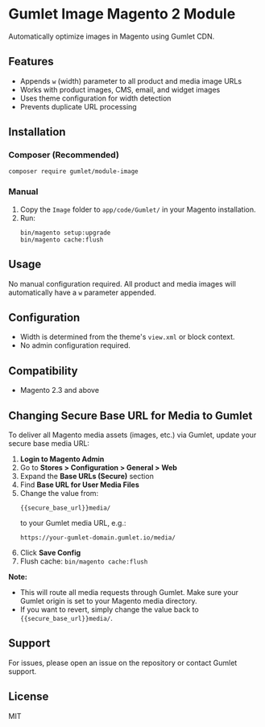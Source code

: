 # Gumlet Image Magento 2 Module

Automatically optimize images in Magento using Gumlet CDN.

## Features
- Appends `w` (width) parameter to all product and media image URLs
- Works with product images, CMS, email, and widget images
- Uses theme configuration for width detection
- Prevents duplicate URL processing

## Installation

### Composer (Recommended)
```
composer require gumlet/module-image
```

### Manual
1. Copy the `Image` folder to `app/code/Gumlet/` in your Magento installation.
2. Run:
   ```
   bin/magento setup:upgrade
   bin/magento cache:flush
   ```

## Usage
No manual configuration required. All product and media images will automatically have a `w` parameter appended.

## Configuration
- Width is determined from the theme's `view.xml` or block context.
- No admin configuration required.

## Compatibility
- Magento 2.3 and above

## Changing Secure Base URL for Media to Gumlet

To deliver all Magento media assets (images, etc.) via Gumlet, update your secure base media URL:

1. **Login to Magento Admin**
2. Go to **Stores > Configuration > General > Web**
3. Expand the **Base URLs (Secure)** section
4. Find **Base URL for User Media Files**
5. Change the value from:
   ```
   {{secure_base_url}}media/
   ```
   to your Gumlet media URL, e.g.:
   ```
   https://your-gumlet-domain.gumlet.io/media/
   ```
6. Click **Save Config**
7. Flush cache: `bin/magento cache:flush`

**Note:**
- This will route all media requests through Gumlet. Make sure your Gumlet origin is set to your Magento media directory.
- If you want to revert, simply change the value back to `{{secure_base_url}}media/`.

## Support
For issues, please open an issue on the repository or contact Gumlet support.

## License
MIT
